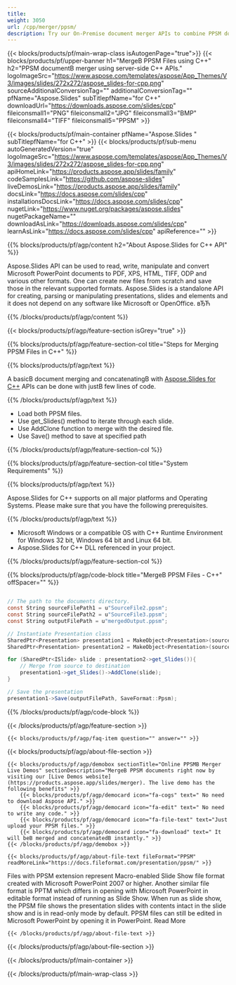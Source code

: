 ```yaml
---
title:  
weight: 3050
url: /cpp/merger/ppsm/ 
description: Try our On-Premise document merger APIs to combine PPSM documents on C++ Runtime Environment for Windows 32 bit, Windows 64 bit and Linux 64 bit.
---
```


{{< blocks/products/pf/main-wrap-class isAutogenPage="true">}}
{{< blocks/products/pf/upper-banner h1="MergeВ PPSM Files using C++" h2="PPSM documentВ merger using server-side C++ APIs." logoImageSrc="https://www.aspose.com/templates/aspose/App_Themes/V3/images/slides/272x272/aspose_slides-for-cpp.png" sourceAdditionalConversionTag="" additionalConversionTag="" pfName="Aspose.Slides" subTitlepfName="for C++" downloadUrl="https://downloads.aspose.com/slides/cpp" fileiconsmall1="PNG" fileiconsmall2="JPG" fileiconsmall3="BMP" fileiconsmall4="TIFF" fileiconsmall5="PPSM" >}}

{{< blocks/products/pf/main-container pfName="Aspose.Slides " subTitlepfName="for C++" >}}
{{< blocks/products/pf/sub-menu autoGeneratedVersion="true" logoImageSrc="https://www.aspose.com/templates/aspose/App_Themes/V3/images/slides/272x272/aspose_slides-for-cpp.png" apiHomeLink="https://products.aspose.app/slides/family" codeSamplesLink="https://github.com/aspose-slides" liveDemosLink="https://products.aspose.app/slides/family" docsLink="https://docs.aspose.com/slides/cpp" installationsDocsLink="https://docs.aspose.com/slides/cpp" nugetLink="https://www.nuget.org/packages/aspose.slides" nugetPackageName="" downloadAsLink="https://downloads.aspose.com/slides/cpp" learnAsLink="https://docs.aspose.com/slides/cpp" apiReference="" >}}

{{% blocks/products/pf/agp/content h2="About Aspose.Slides for C++ API" %}}

 Aspose.Slides API can be used to read, write, manipulate and convert Microsoft PowerPoint documents to PDF, XPS, HTML, TIFF, ODP and various other formats. One can create new files from scratch and save those in the relevant supported formats. Aspose.Slides is a standalone API for creating, parsing or manipulating presentations, slides and elements and it does not depend on any software like Microsoft or OpenOffice. вЂЋ

{{% /blocks/products/pf/agp/content %}}

{{< blocks/products/pf/agp/feature-section isGrey="true" >}}

{{% blocks/products/pf/agp/feature-section-col title="Steps for Merging PPSM Files in C++" %}}

{{% blocks/products/pf/agp/text %}}

 A basicВ document merging and concatenatingВ with
 [Aspose.Slides for C++](https://products.aspose.com/slides/cpp) 
 APIs can be done with justВ few lines of code.

{{% /blocks/products/pf/agp/text %}}

+  Load both PPSM files.
+  Use get\_Slides() method to iterate through each slide.
+  Use AddClone function to merge with the desired file.
+  Use Save() method to save at specified path

{{% /blocks/products/pf/agp/feature-section-col %}}

{{% blocks/products/pf/agp/feature-section-col title="System Requirements" %}}

{{% blocks/products/pf/agp/text %}}

 Aspose.Slides for C++ supports on all major platforms and Operating Systems. Please make sure that you have the following prerequisites.

{{% /blocks/products/pf/agp/text %}}

-  Microsoft Windows or a compatible OS with C++ Runtime Environment for Windows 32 bit, Windows 64 bit and Linux 64 bit.
-  Aspose.Slides for C++ DLL referenced in your project.

{{% /blocks/products/pf/agp/feature-section-col %}}

{{% blocks/products/pf/agp/code-block title="MergeВ PPSM Files - C++" offSpacer="" %}}

```cs

// The path to the documents directory.
const String sourceFilePath1 = u"SourceFile2.ppsm";
const String sourceFilePath2 = u"SourceFile3.ppsm";
const String outputFilePath = u"mergedOutput.ppsm";

// Instantiate Presentation class
SharedPtr<Presentation> presentation1 = MakeObject<Presentation>(sourceFilePath1);
SharedPtr<Presentation> presentation2 = MakeObject<Presentation>(sourceFilePath2);

for (SharedPtr<ISlide> slide : presentation2->get_Slides()){
	// Merge from source to destination 
	presentation1->get_Slides()->AddClone(slide);
}

// Save the presentation
presentation1->Save(outputFilePath, SaveFormat::Ppsm);  

```

{{% /blocks/products/pf/agp/code-block %}}

{{< /blocks/products/pf/agp/feature-section >}}

    {{< blocks/products/pf/agp/faq-item question="" answer="" >}}
 

<!-- aboutfile Starts -->

{{< blocks/products/pf/agp/about-file-section >}}

    {{< blocks/products/pf/agp/demobox sectionTitle="Online PPSMВ Merger Live Demos" sectionDescription="MergeВ PPSM documents right now by visiting our [Live Demos website](https://products.aspose.app/slides/merger). The live demo has the following benefits" >}}
        {{< blocks/products/pf/agp/democard icon="fa-cogs" text=" No need to download Aspose API." >}}
        {{< blocks/products/pf/agp/democard icon="fa-edit" text=" No need to write any code." >}}
        {{< blocks/products/pf/agp/democard icon="fa-file-text" text="Just upload your PPSM files." >}}
        {{< blocks/products/pf/agp/democard icon="fa-download" text=" It will beВ merged and concatenatedВ instantly." >}}
    {{< /blocks/products/pf/agp/demobox >}}

    {{< blocks/products/pf/agp/about-file-text fileFormat="PPSM" readMoreLink="https://docs.fileformat.com/presentation/ppsm/" >}}
Files with PPSM extension represent Macro-enabled Slide Show file format created with Microsoft PowerPoint 2007 or higher. Another similar file format is PPTM which differs in opening with Microsoft PowerPoint in editable format instead of running as Slide Show. When run as slide show, the PPSM file shows the presentation slides with contents intact in the slide show and is in read-only mode by default. PPSM files can still be edited in Microsoft PowerPoint by opening it in PowerPoint. Read More

    {{< /blocks/products/pf/agp/about-file-text >}}

{{< /blocks/products/pf/agp/about-file-section >}}

<!-- aboutfile Ends -->

{{< /blocks/products/pf/main-container >}}
    
{{< /blocks/products/pf/main-wrap-class >}}